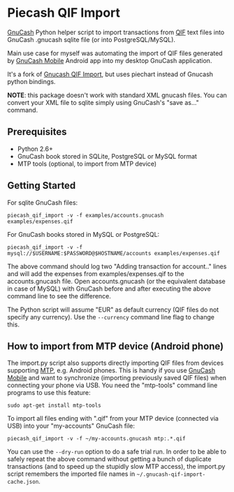 Piecash QIF Import
==================

[GnuCash][GnuCash] Python helper script to import transactions from [QIF][QIF] text files into 
GnuCash .gnucash sqlite file (or into PostgreSQL/MySQL).

Main use case for myself was automating the import of QIF files generated by [GnuCash Mobile][GnuCash Mobile] Android app into my desktop GnuCash application.

It's a fork of [Gnucash QIF Import][Gnucash QIF Import], but uses piechart instead of Gnucash 
python bindings.

**NOTE**: this package doesn't work with standard XML gnucash files. 
You can convert your XML file to sqlite simply using GnuCash's "save as..." command.

Prerequisites
--------------

* Python 2.6+
* GnuCash book stored in SQLite, PostgreSQL or MySQL format
* MTP tools (optional, to import from MTP device)

Getting Started
---------------

For sqlite GnuCash files: 

    piecash_qif_import -v -f examples/accounts.gnucash examples/expenses.qif

For GnuCash books stored in MySQL or PostgreSQL: 

    piecash_qif_import -v -f mysql://$USERNAME:$PASSWORD@$HOSTNAME/accounts examples/expenses.qif

The above command should log two "Adding transaction for account.." lines and will add the expenses from examples/expenses.qif to the accounts.gnucash file.
Open accounts.gnucash (or the equivalent database in case of MySQL) with GnuCash before and after executing the above command line to see the difference.

The Python script will assume "EUR" as default currency (QIF files do not specify any currency). Use the `--currency` command line flag to change this.

How to import from MTP device (Android phone)
---------------------------------------------

The import.py script also supports directly importing QIF files from devices supporting [MTP][MTP], e.g. Android phones.
This is handy if you use [GnuCash Mobile][GnuCash Mobile] and want to synchronize (importing previously saved QIF files) when connecting your phone via USB.
You need the "mtp-tools" command line programs to use this feature:

    sudo apt-get install mtp-tools

To import all files ending with ".qif" from your MTP device (connected via USB) into your "my-accounts" GnuCash file:

    piecash_qif_import -v -f ~/my-accounts.gnucash mtp:.*.qif

You can use the `--dry-run` option to do a safe trial run.
In order to be able to safely repeat the above command without getting a bunch of duplicate transactions (and to speed up the stupidly slow MTP access),
the import.py script remembers the imported file names in `~/.gnucash-qif-import-cache.json`.


[GnuCash]:              http://www.gnucash.org
[QIF]:                  http://en.wikipedia.org/wiki/Quicken_Interchange_Format
[GnuCash Mobile]:       https://play.google.com/store/apps/details?id=org.gnucash.android&hl=en
[Gnucash QIF Import]:   https://github.com/hjacobs/gnucash-qif-import
[MTP]:                  http://en.wikipedia.org/wiki/Media_Transfer_Protocol
